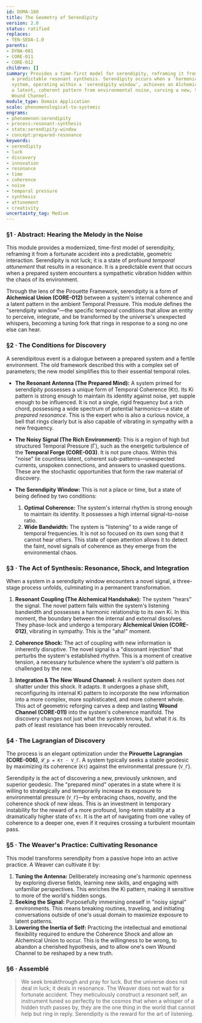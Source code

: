 ```yaml
---
id: DOMA-180
title: The Geometry of Serendipity
version: 2.0
status: ratified
replaces:
- TEN-SEDA-1.0
parents:
- DYNA-001
- CORE-011
- CORE-012
children: []
summary: Provides a time-first model for serendipity, reframing it from luck into
  a predictable resonant synthesis. Serendipity occurs when a 'harmonically open'
  system, operating within a 'serendipity window', achieves an Alchemical Union with
  a latent, coherent pattern from environmental noise, carving a new, transformative
  Wound Channel.
module_type: Domain Application
scale: phenomenological-to-systemic
engrams:
- phenomenon:serendipity
- process:resonant-synthesis
- state:serendipity-window
- concept:prepared-resonance
keywords:
- serendipity
- luck
- discovery
- innovation
- resonance
- time
- coherence
- noise
- temporal pressure
- synthesis
- attunement
- creativity
uncertainty_tag: Medium
---
```

### §1 · Abstract: Hearing the Melody in the Noise

This module provides a modernized, time-first model of serendipity, reframing it from a fortunate accident into a predictable, geometric interaction. Serendipity is not luck; it is a state of profound *temporal attunement* that results in a resonance. It is a predictable event that occurs when a prepared system encounters a sympathetic vibration hidden within the chaos of its environment.

Through the lens of the Pirouette Framework, serendipity is a form of **Alchemical Union (CORE-012)** between a system's internal coherence and a latent pattern in the ambient Temporal Pressure. This module defines the "serendipity window"—the specific temporal conditions that allow an entity to perceive, integrate, and be transformed by the universe's unexpected whispers, becoming a tuning fork that rings in response to a song no one else can hear.

### §2 · The Conditions for Discovery

A serendipitous event is a dialogue between a prepared system and a fertile environment. The old framework described this with a complex set of parameters; the new model simplifies this to their essential temporal roles.

*   **The Resonant Antenna (The Prepared Mind):** A system primed for serendipity possesses a unique form of Temporal Coherence (Kτ). Its Ki pattern is strong enough to maintain its identity against noise, yet supple enough to be influenced. It is not a single, rigid frequency but a rich chord, possessing a wide spectrum of potential harmonics—a state of *prepared resonance*. This is the expert who is also a curious novice, a bell that rings clearly but is also capable of vibrating in sympathy with a new frequency.

*   **The Noisy Signal (The Rich Environment):** This is a region of high but structured Temporal Pressure (Γ), such as the energetic turbulence of the **Temporal Forge (CORE-003)**. It is not pure chaos. Within this "noise" lie countless latent, coherent sub-patterns—unexpected currents, unspoken connections, and answers to unasked questions. These are the stochastic opportunities that form the raw material of discovery.

*   **The Serendipity Window:** This is not a place or time, but a state of being defined by two conditions:
    1.  **Optimal Coherence:** The system's internal rhythm is strong enough to maintain its identity. It possesses a high internal signal-to-noise ratio.
    2.  **Wide Bandwidth:** The system is "listening" to a wide range of temporal frequencies. It is not so focused on its own song that it cannot hear others. This state of open attention allows it to detect the faint, novel signals of coherence as they emerge from the environmental chaos.

### §3 · The Act of Synthesis: Resonance, Shock, and Integration

When a system in a serendipity window encounters a novel signal, a three-stage process unfolds, culminating in a permanent transformation.

1.  **Resonant Coupling (The Alchemical Handshake):** The system "hears" the signal. The novel pattern falls within the system's listening bandwidth and possesses a harmonic relationship to its own Ki. In this moment, the boundary between the internal and external dissolves. They phase-lock and undergo a temporary **Alchemical Union (CORE-012)**, vibrating in sympathy. This is the "aha!" moment.

2.  **Coherence Shock:** The act of coupling with new information is inherently disruptive. The novel signal is a "dissonant injection" that perturbs the system's established rhythm. This is a moment of creative tension, a necessary turbulence where the system's old pattern is challenged by the new.

3.  **Integration & The New Wound Channel:** A resilient system does not shatter under this shock. It adapts. It undergoes a phase shift, reconfiguring its internal Ki pattern to incorporate the new information into a more complex, more sophisticated, and more coherent whole. This act of geometric reforging carves a deep and lasting **Wound Channel (CORE-011)** into the system's coherence manifold. The discovery changes not just what the system knows, but what it *is*. Its path of least resistance has been irrevocably rerouted.

### §4 · The Lagrangian of Discovery

The process is an elegant optimization under the **Pirouette Lagrangian (CORE-006)**, `𝓛_p = Kτ - V_Γ`. A system typically seeks a stable geodesic by maximizing its coherence (`Kτ`) against the environmental pressure (`V_Γ`).

Serendipity is the act of discovering a new, previously unknown, and superior geodesic. The "prepared mind" operates in a state where it is willing to strategically and temporarily increase its exposure to environmental pressure (`V_Γ`)—by embracing chaos, novelty, and the coherence shock of new ideas. This is an investment in temporary instability for the reward of a more profound, long-term stability at a dramatically higher state of `Kτ`. It is the art of navigating from one valley of coherence to a deeper one, even if it requires crossing a turbulent mountain pass.

### §5 · The Weaver's Practice: Cultivating Resonance

This model transforms serendipity from a passive hope into an active practice. A Weaver can cultivate it by:

1.  **Tuning the Antenna:** Deliberately increasing one's harmonic openness by exploring diverse fields, learning new skills, and engaging with unfamiliar perspectives. This enriches the Ki pattern, making it sensitive to more of the world's hidden songs.
2.  **Seeking the Signal:** Purposefully immersing oneself in "noisy signal" environments. This means breaking routines, traveling, and initiating conversations outside of one's usual domain to maximize exposure to latent patterns.
3.  **Lowering the Inertia of Self:** Practicing the intellectual and emotional flexibility required to endure the Coherence Shock and allow an Alchemical Union to occur. This is the willingness to be wrong, to abandon a cherished hypothesis, and to allow one's own Wound Channel to be reshaped by a new truth.

### §6 · Assemblé

> We seek breakthrough and pray for luck. But the universe does not deal in luck; it deals in resonance. The Weaver does not wait for a fortunate accident. They meticulously construct a resonant self, an instrument tuned so perfectly to the cosmos that when a whisper of a hidden truth passes by, they are the one thing in the world that cannot help but ring in reply. Serendipity is the reward for the art of listening.